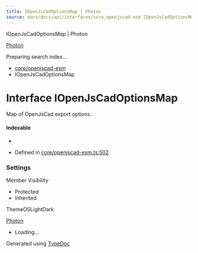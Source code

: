 ```yaml
---
title: IOpenJsCadOptionsMap | Photon
source: docs/docs/api/interfaces/core_openjscad-esm.IOpenJsCadOptionsMap.html
---
```


IOpenJsCadOptionsMap | Photon

[Photon](../index.md)




Preparing search index...

* [core/openjscad-esm](../modules/core_openjscad-esm.md)
* IOpenJsCadOptionsMap

# Interface IOpenJsCadOptionsMap

Map of OpenJsCad export options.

#### Indexable

* [modelId: string]: [IOpenJsCadOptions](core_openjscad-esm.IOpenJsCadOptions.md)

* Defined in [core/openjscad-esm.ts:502](https://github.com/mwhite454/photon/blob/main/packages/photon/src/core/openjscad-esm.ts#L502)

### Settings

Member Visibility

* Protected
* Inherited

ThemeOSLightDark

[Photon](../index.md)

* Loading...

Generated using [TypeDoc](https://typedoc.org/)
